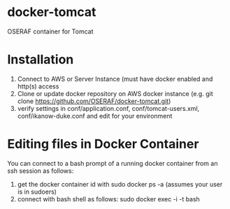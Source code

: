 docker-tomcat
=============

OSERAF container for Tomcat

Installation
=============

1. Connect to AWS or Server Instance (must have docker enabled and http(s) access
2. Clone or update docker repository on AWS docker instance (e.g. git clone  https://github.com/OSERAF/docker-tomcat.git)
3. verify settings in conf/application.conf, conf/tomcat-users.xml, conf/ikanow-duke.conf and edit for your environment

Editing files in Docker Container
=============

You can connect to a bash prompt of a running docker container from an ssh session as follows:

1. get the docker container id with sudo docker ps -a (assumes your user is in sudoers)
2. connect with bash shell as follows:  sudo docker exec -i -t <container id> bash

